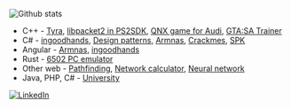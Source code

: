 ![Github stats](https://github-readme-stats.vercel.app/api?username=h4570&show_icons=true&theme=radical&include_all_commits=true&count_private=true&test=1)  
- C++ - [Tyra](https://github.com/h4570/tyra), [libpacket2 in PS2SDK](https://github.com/ps2dev/ps2sdk/commit/f870e2d4127d3b06fe6acd19025aba9eaa254edc), [QNX game for Audi](https://github.com/h4570/qnx-audi), [GTA:SA Trainer](https://github.com/h4570/gtasa-internal-trainer)  
- C# - [ingoodhands](https://github.com/PJATK-SPK/ingoodhands), [Design patterns](https://github.com/h4570/design-patterns), [Armnas](https://github.com/h4570/armnas), [Crackmes](https://github.com/h4570/crackmes/tree/main), [SPK](https://github.com/PJATK-SPK/spk)  
- Angular - [Armnas](https://github.com/h4570/armnas), [ingoodhands](https://github.com/PJATK-SPK/ingoodhands)
- Rust - [6502 PC emulator](https://github.com/h4570/6502-system)
- Other web - [Pathfinding](https://github.com/h4570/pathfinding), [Network calculator](https://github.com/h4570/network-calculator), [Neural network](https://github.com/h4570/p5-neural-network)  
- Java, PHP, C# - [University](https://github.com/h4570/university)  
  
[![LinkedIn][linkedin-shield]][linkedin-url]  

[linkedin-shield]: https://img.shields.io/badge/-LinkedIn-black.svg?style=flat-square&logo=linkedin&colorB=555  
[linkedin-url]: https://linkedin.com/in/sandro-sobczyński-28820b15a/  

